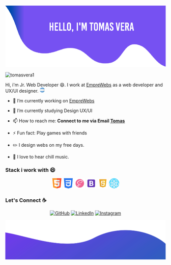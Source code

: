 ![alt text](./images/top.png)

<p align="center">

<p align="left"> <img src="https://komarev.com/ghpvc/?username=tomasvera1" alt="tomasvera1" /> </p>

Hi, i'm Jr. Web Developer :smile:. I work at [EmpreWebs](https://www.emprewebs.com/) as a web developer and UX/UI designer. <img src="./images/icons/argentina.svg" width="16"/>

- 🔭 I’m currently working on [EmpreWebs](https://www.emprewebs.com/)
- 🌱 I’m currently studying Design UX/UI
- 📫 How to reach me: **Connect to me via Email [Tomas](mailto:tomasmvera7@gmail.com)**
- ⚡ Fun fact: Play games with friends

- :pencil2: I design webs on my free days.
- :musical_note: I love to hear chill music.

### Stack i work with :smile:

<p align="center">
	<img src="./images/icons/html.svg" width="32"/>
	<img src="./images/icons/css.svg" width="32"/>
	<img src="./images/icons/sass.svg" width="32"/>
	<img src="./images/icons/bootstrap.svg" width="32"/>
	<img src="./images/icons/javascript.svg" width="32"/>
	<img src="./images/icons/react.svg" width="32"/>
</p>

### Let's Connect :coffee:
<p align="center">
	<a href="https://github.com/tomasvera1"><img src="https://img.icons8.com/bubbles/50/000000/github.png" alt="GitHub"/></a>
	<a href="https://www.linkedin.com/in/tomas-vera-0318871b0/"><img src="https://img.icons8.com/bubbles/50/000000/linkedin.png" alt="LinkedIn"/></a>
	<a href="https://www.instagram.com/tommyveraa/"><img src="https://img.icons8.com/bubbles/50/000000/instagram.png" alt="Instagram"/></a>
</p>


![alt text](./images/bottom.svg)
